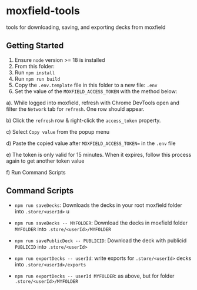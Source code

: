 # moxfield-tools

tools for downloading, saving, and exporting decks from moxfield

## Getting Started

1. Ensure `node` version >= 18 is installed
2. From this folder:
3. Run `npm install`
4. Run `npm run build`
5. Copy the `.env.template` file in this folder to a new file: `.env`
6. Set the value of the `MOXFIELD_ACCESS_TOKEN` with the method below:

a). While logged into moxfield, refresh with Chrome DevTools open and filter the `Network` tab for `refresh`. One row should appear.

b) Click the `refresh` row & right-click the `access_token` property.

c) Select `Copy value` from the popup menu

d) Paste the copied value after `MOXFIELD_ACCESS_TOKEN=` in the `.env` file

e) The token is only valid for 15 minutes. When it expires, follow this process again to get another token value

f) Run Command Scripts

## Command Scripts

- `npm run saveDecks`: Downloads the decks in your root moxfield folder into `.store/<userId>` u

- `npm run saveDecks -- MYFOLDER`: Download the decks in moxfield folder `MYFOLDER` into `.store/<userId>/MYFOLDER`

- `npm run savePublicDeck -- PUBLICID`: Download the deck with publicid `PUBLICID` into `.store/<userId>`

- `npm run exportDecks -- userId`: write exports for `.store/<userId>` decks into `.store/<userId>/exports`

- `npm run exportDecks -- userId MYFOLDER`: as above, but for folder `.store/<userId>/MYFOLDER`
